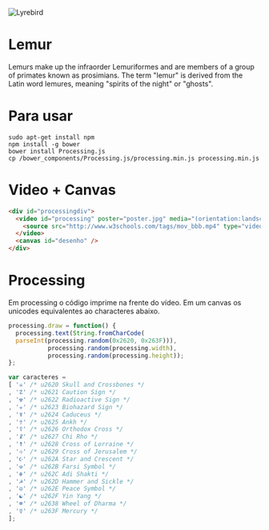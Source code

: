 ![Lyrebird](http://upload.wikimedia.org/wikipedia/commons/4/42/Flickr_-_law_keven_-_How_much_longer_have_I_got_to_wait%5E.jpg)

# Lemur

Lemurs make up the infraorder Lemuriformes and are members of a group of primates known as prosimians. The term "lemur" is derived from the Latin word lemures, meaning "spirits of the night" or "ghosts".

# Para usar

```
sudo apt-get install npm
npm install -g bower
bower install Processing.js
cp /bower_components/Processing.js/processing.min.js processing.min.js
```

# Video + Canvas

```html
<div id="processingdiv">
  <video id="processing" poster="poster.jpg" media="(orientation:landscape)">
    <source src="http://www.w3schools.com/tags/mov_bbb.mp4" type="video/mp4"/>
  </video>
  <canvas id="desenho" />
</div>
```

# Processing

Em processing o código imprime na frente do vídeo. Em um canvas os unicodes equivalentes ao characteres abaixo.

```js
processing.draw = function() {
  processing.text(String.fromCharCode(
  parseInt(processing.random(0x2620, 0x263F))),
           processing.random(processing.width),
           processing.random(processing.height));
};
```

```js
var caracteres =
[ '☠' /* u2620 Skull and Crossbones */
, '☡' /* u2621 Caution Sign */
, '☢' /* u2622 Radioactive Sign */
, '☣' /* u2623 Biohazard Sign */
, '☤' /* u2624 Caduceus */
, '☥' /* u2625 Ankh */
, '☦' /* u2626 Orthodox Cross */
, '☧' /* u2627 Chi Rho */
, '☨' /* u2628 Cross of Lorraine */
, '☩' /* u2629 Cross of Jerusalem */
, '☪' /* u262A Star and Crescent */
, '☫' /* u262B Farsi Symbol */
, '☬' /* u262C Adi Shakti */
, '☭' /* u262D Hammer and Sickle */
, '☮' /* u262E Peace Symbol */
, '☯' /* u262F Yin Yang */
, '☸' /* u2638 Wheel of Dharma */
, '☿' /* u263F Mercury */
];
```
